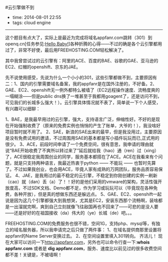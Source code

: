 #云引擎做不到

- time: 2014-08-01 22:55
- tags: cloud engine

---
这个题目有点大了，实际上是最近为完成将域名appfanr.com跳转（301）到openq.cn[任务参见:<a href="/hello-baby">Hello,Baby!</a>]各种折腾的心得——不过的确是各个云引擎都用过了，非常不好使，最后用FREEHOSTING.COM轻松解决了。

其中我曾尝试过的云引擎有：阿里的ACE、百度的BAE、谷歌的GAE、亚马逊的EC2、红帽的openshift、京东的JAE。

先不说使用感受，先说为什么一个小小的301，这些引擎都做不到，主要原因有二：1、国内的引擎需要域名备案，我的appfanr是在国外注册的，不好备。2、GAE、EC2、openshift无一例外都特么被墙了（EC2远程操作速度、流畅度爽的一塌糊涂——但是public dns换了一堆甚至于我都用goagent了，还是访问不到，可见我们的长城多么强大！）。云引擎具体情况就不表了，简单说一下个人感受，有兴趣可以细聊：

1、BAE，是我最早用过的云引擎，强大，支持语言广泛，伸缩性好。不好的是现在开始强制收费了（原来的免费实例也悄悄的产生了账单，大爷的！），我没啥好项目暂时就不用了。
2、SAE，新浪的SAE出来的最早，但是我没用过，主要原因是没有免费试用的邀请，不过周围用SAE的基本都是写小插件玩玩而已,正式用的很少。
3、ACE，前段时间申请了一个免费空间，很有意思，我申请的理由就说“BAE开始收费了不爽所以转过来了”延后就给我（hao）通（ren）过（xing）了，ACE很稳定我周围创业的同学，服务基本都搭在了ACE。ACE在我看来有个问题，就是只支持两种语言，我最近热衷于python —— 不能玩 —— 也暂时先算了。不过如果我创业，也会用ACE，毕竟人家有成熟的万网团队，服务品质容易保证。
4、JAE，是我用过的最不稳定的云引擎，不稳定到你刚创建的实例一刷新（cao）就（dan）丢（a）了！！好的是他们采用的vmware的架构，灵活性强开放度高，不过SDK文档、Demo都不足，作为学习或玩玩可以（毕竟现在各种免费，各种开放），但是真的想做东西还是躲远点。
5、GAE、EC2、openshift一起说是因为这几个引擎都强大到我想哭，尤其是EC2，安装东西那个流畅啊，装啥都是一出溜就完啊，爽到自己立刻就像飞往敌国再也不回来了——可悲的是没人要——还是好好的在祖国接收（da）伟大的（ye）长城（de）吧。。。


FREEHOSTING.COM的免费服务也很不错，空间1G，支持php、mysql等，有独立的域名服务器，所以我申请完之后只做了两件事：
1、在域名提供商那里设置将appfanr的Name Server变换过去。
2、在空间设置里填入301转向。
齐活儿！
现在大家可以访问一下<a href="http://appfanr.com">http://appfanr.com</a>，另外也可以命令行查一下:**whois appfanr.com** 或者是 **dig appfanr.com**，服务、速度比以前见过的很多收费空间都不差！关键是，不被墙啊！